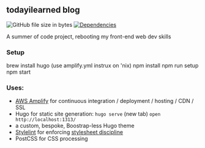 ## todayilearned blog

![GitHub file size in bytes](https://img.shields.io/github/size/jm3/todayilearned.svg)
[![Dependencies][deps-img]][deps]

[deps-img]: https://david-dm.org/jm3/todayilearned.svg
[deps]: https://david-dm.org/jm3/todayilearned

A summer of code project, rebooting my front-end web dev skills

### Setup

   brew install hugo (use amplify.yml instrux on 'nix)
   npm install
   npm run setup
   npm start

### Uses:

- [AWS Amplify](https://aws.amazon.com/amplify/) for continuous integration / deployment / hosting / CDN / SSL
- Hugo for static site generation: `hugo serve` (new tab) `open http://localhost:1313/`
- a custom, bespoke, Boostrap-less Hugo theme
- [Stylelint](https://stylelint.io/) for enforcing [stylesheet discipline](https://getyarn.io/yarn-clip/7e8ae3a9-17c6-4ed5-83aa-71110490590f)
- PostCSS for CSS processing
